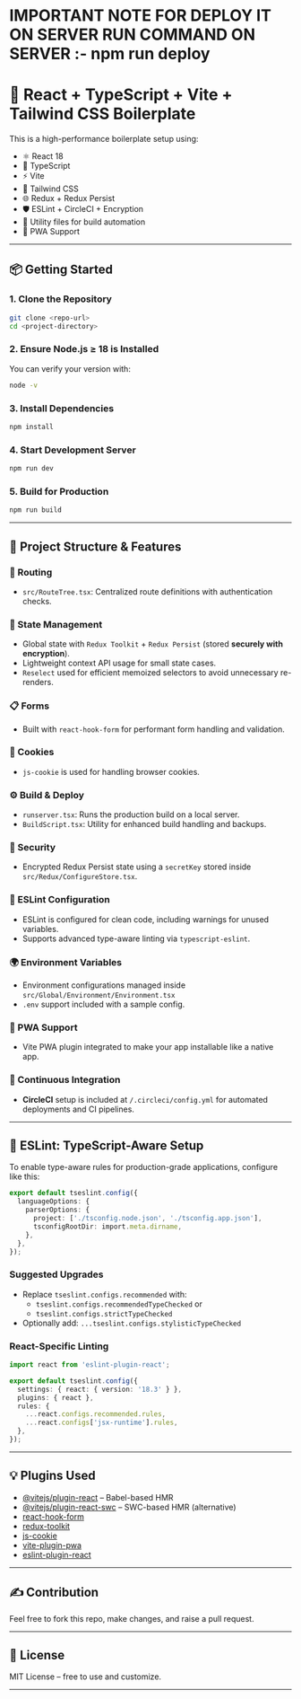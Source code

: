 # IMPORTANT NOTE FOR DEPLOY IT ON SERVER RUN COMMAND ON SERVER :- npm run deploy

# 🚀 React + TypeScript + Vite + Tailwind CSS Boilerplate

This is a high-performance boilerplate setup using:

- ⚛️ React 18
- 🧠 TypeScript
- ⚡️ Vite
- 🎨 Tailwind CSS
- 🌐 Redux + Redux Persist
- 🛡️ ESLint + CircleCI + Encryption
- 🔧 Utility files for build automation
- 📱 PWA Support

---

## 📦 Getting Started

### 1. Clone the Repository

```bash
git clone <repo-url>
cd <project-directory>
```

### 2. Ensure Node.js ≥ 18 is Installed

You can verify your version with:

```bash
node -v
```

### 3. Install Dependencies

```bash
npm install
```

### 4. Start Development Server

```bash
npm run dev
```

### 5. Build for Production

```bash
npm run build
```

---

## 🧹 Project Structure & Features

### 📂 Routing
- `src/RouteTree.tsx`: Centralized route definitions with authentication checks.

### 🧠 State Management
- Global state with `Redux Toolkit` + `Redux Persist` (stored **securely with encryption**).
- Lightweight context API usage for small state cases.
- `Reselect` used for efficient memoized selectors to avoid unnecessary re-renders.

### 📋 Forms
- Built with `react-hook-form` for performant form handling and validation.

### 🍞 Cookies
- `js-cookie` is used for handling browser cookies.

### ⚙️ Build & Deploy
- `runserver.tsx`: Runs the production build on a local server.
- `BuildScript.tsx`: Utility for enhanced build handling and backups.

### 🔐 Security
- Encrypted Redux Persist state using a `secretKey` stored inside `src/Redux/ConfigureStore.tsx`.

### 🔮 ESLint Configuration
- ESLint is configured for clean code, including warnings for unused variables.
- Supports advanced type-aware linting via `typescript-eslint`.

### 🌍 Environment Variables
- Environment configurations managed inside `src/Global/Environment/Environment.tsx`
- `.env` support included with a sample config.

### 📱 PWA Support
- Vite PWA plugin integrated to make your app installable like a native app.

### 🔄 Continuous Integration
- **CircleCI** setup is included at `/.circleci/config.yml` for automated deployments and CI pipelines.

---

## 🧪 ESLint: TypeScript-Aware Setup

To enable type-aware rules for production-grade applications, configure like this:

```ts
export default tseslint.config({
  languageOptions: {
    parserOptions: {
      project: ['./tsconfig.node.json', './tsconfig.app.json'],
      tsconfigRootDir: import.meta.dirname,
    },
  },
});
```

### Suggested Upgrades

- Replace `tseslint.configs.recommended` with:
  - `tseslint.configs.recommendedTypeChecked` or
  - `tseslint.configs.strictTypeChecked`
- Optionally add: `...tseslint.configs.stylisticTypeChecked`

### React-Specific Linting

```ts
import react from 'eslint-plugin-react';

export default tseslint.config({
  settings: { react: { version: '18.3' } },
  plugins: { react },
  rules: {
    ...react.configs.recommended.rules,
    ...react.configs['jsx-runtime'].rules,
  },
});
```

---

## 💡 Plugins Used

- [@vitejs/plugin-react](https://github.com/vitejs/vite-plugin-react) – Babel-based HMR
- [@vitejs/plugin-react-swc](https://github.com/vitejs/vite-plugin-react-swc) – SWC-based HMR (alternative)
- [react-hook-form](https://react-hook-form.com/)
- [redux-toolkit](https://redux-toolkit.js.org/)
- [js-cookie](https://github.com/js-cookie/js-cookie)
- [vite-plugin-pwa](https://vite-pwa-org.netlify.app/)
- [eslint-plugin-react](https://github.com/jsx-eslint/eslint-plugin-react)

---

## ✍️ Contribution

Feel free to fork this repo, make changes, and raise a pull request.

---

## 📄 License

MIT License – free to use and customize.

---
 

